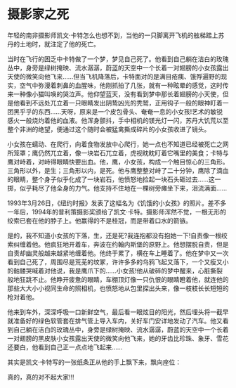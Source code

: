# 摄影家之死
年轻的南非摄影师凯文·卡特怎么也想不到，当他的一只脚离开飞机的舷梯踏上苏丹的土地时，就注定了他的死亡。 

当时在飞行的困乏中卡特做了一个梦，梦见自己死了。他看到自己躺在洁白的玫瑰丛中，身旁是绿树掩映、流水潺潺，蔚蓝的天空中一个长着一对翅膀的小女孩露出天使的微笑向他飞来……但当飞机降落后，卡特面对的是满目疮痍、饿殍遍野的现实，空气中弥漫着刺鼻的血腥味，他刚抓拍了几张，就有一种眩晕的感觉，这时传来一种像小猫叫唤的哭泣声。他仰望蓝天，没有看到梦中那长着翅膀的小天使，但是他看到不远处兀立着一只眼睛发出阴鸷凶光的秃鹫，正用钩子一般的眼神盯着一团黑乎乎的东西……天呀，原来是一个皮包骨头、奄奄一息的小女孩!艺术的敏锐感火一般烧灼着他的血液。他浑身颤抖，手中相机的镁光灯一闪，苏丹大饥荒以至整个非洲的绝望，便通过这个随时会被猛禽撕成碎片的小女孩收进了镜头。 

小女孩在蠕动、在爬行，向着食物发放中心爬行，她一点也不知道已经被死亡之网所笼罩；鹰仍然兀立着，像一块岩石兀立着，虎视眈眈盯着它嘴里的美食；卡特与鹰对峙着，对峙得眼睛快要出血。他，鹰，小女孩，构成一个触目惊心的三角形。三角形以外，是生；三角形以内，是死。他与鹰整整对峙了二十分钟，鹰除了滴血的眼睛，整个身子似乎化成了一块岩石，他愤怒地捡起一块石头砸过去……这一掷，似乎耗尽了他全身的力气。他支持不住地在一棵树旁瘫坐下来，泪流满面…… 

1993年3月26日，《纽约时报》发表了这幅名为《饥饿的小女孩》的照片。差不多一年后，1994年的普利策摄影奖颁给了凯文·卡特。摄影师浑然不觉，一根无形的绞索已套在他的脖子上。他赢得的不是桂冠，而是带着口水的箭镞。 

是的，我不知道小女孩的下落，生，还是死?我连抱都没有抱她一下!自责像一根绞索纠缠着他。他疯狂地开着车，奔波在约翰内斯堡的原野上。他想摆脱自责，但是自责却幽灵般越来越紧地缠着他。他终于累了，横在车上睡着了。他在梦中又一次看到自己死了，周围尽是荒芜的坟冢，许许多多的乌鸦飞起又落下，一个又瘦又小的骷髅哭喊着对他说，我是鹰爪下的……小女孩!他从破碎的梦中醒来，心脏撕裂般地狂跳不止。他睁开疲惫的眼睛，车棚顶灯像一只仇恨的眼睛瞪着他，就连他的那些大大小小视同生命的照相机，也愤怒地从包里探出头来，像一枝枝长长短短的枪对着他。 

他来到车外，深深呼吸一口新鲜空气，最后看一眼炫目的阳光，然后埋头将一截早就准备好的绿色软管套在排气管上导入车内，关好车门安详地发动了汽车。他又看到自己躺在洁白的玫瑰丛中，身旁是绿树掩映、流水潺潺，蔚蓝的天空中一个长着一对翅膀的黑皮肤小女孩露出天使的微笑向他飞来，她的牙齿比珍珠、象牙、雪花还要白，他看到自己正一点点地飞起来…… 

其实是凯文·卡特写的一张纸条正从他的手上飘下来，飘向座位： 

真的，真的对不起大家!!!
 